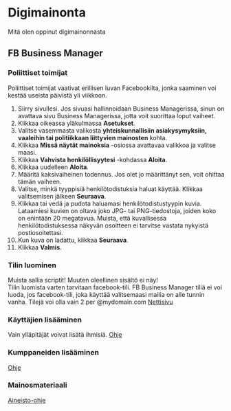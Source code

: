 # Digimainonta
Mitä olen oppinut digimainonnasta

## FB Business Manager

### Poliittiset toimijat
Poliittiset toimijat vaativat erillisen luvan Facebookilta, jonka saaminen voi kestää useista päivistä yli viikkoon.
1. Siirry sivullesi. Jos sivuasi hallinnoidaan Business Managerissa, sinun on avattava sivu Business Managerissa, jotta voit suorittaa loput vaiheet.
2. Klikkaa oikeassa yläkulmassa __Asetukset__.
3. Valitse vasemmasta valikosta __yhteiskunnallisiin asiakysymyksiin, vaaleihin tai politiikkaan liittyvien mainosten__ kohta.
4. Klikkaa __Missä näytät mainoksia__ -osiossa avattavaa valikkoa ja valitse maasi.
5. Klikkaa __Vahvista henkilöllisyytesi__ -kohdassa __Aloita__.
6. Klikkaa uudelleen __Aloita__.
7. Määritä kaksivaiheinen todennus. Jos olet jo määrittänyt sen, voit ohittaa tämän vaiheen.
8. Valitse, minkä tyyppisiä henkilötodistuksia haluat käyttää. Klikkaa valitsemisen jälkeen __Seuraava__.
9. Klikkaa tai vedä ja pudota haluamasi henkilötodistustyypin kuvia. Lataamiesi kuvien on oltava joko JPG- tai PNG-tiedostoja, joiden koko on enintään 20 megatavua. Muista, että kuvallisessa henkilötodistuksessa näkyvän osoitteen ei tarvitse vastata nykyistä postiosoitettasi.
10. Kun kuva on ladattu, klikkaa __Seuraava__.
11. Klikkaa __Valmis__.

### Tilin luominen
Muista sallia scriptit! Muuten oleellinen sisältö ei näy! </br>
Tilin luomista varten tarvitaan facebook-tili. FB Business Manager tiliä ei voi luoda, jos facebook-tili, joka käyttää valitsemaasi mailia on alle tunnin vanha.
Tilejä voi olla vain 2 per @mydomain.com
[Nettisivu](https://business.facebook.com/)

### Käyttäjien lisääminen
Vain ylläpitäjät voivat lisätä ihmisiä.
[Ohje](https://www.facebook.com/business/help/2169003770027706?id=2190812977867143)

### Kumppaneiden lisääminen
[Ohje](https://www.facebook.com/business/help/708679622611131?recommended_by=1833063360061837)

### Mainosmateriaali
[Aineisto-ohje](https://oddydigital.fi/aineisto-ohjeet/)
